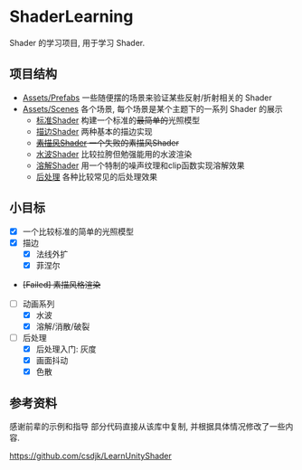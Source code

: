 # ShaderLearning

Shader 的学习项目, 用于学习 Shader.

## 项目结构

- [Assets/Prefabs](Assets/Prefabs) 一些随便摆的场景来验证某些反射/折射相关的 Shader
- [Assets/Scenes](Assets/Scenes) 各个场景, 每个场景是某个主题下的一系列 Shader 的展示
  - [标准Shader](Assets/Scenes/StandardShader/) 构建一个标准的~~最简单的~~光照模型
  - [描边Shader](Assets/Scenes/Outline/) 两种基本的描边实现
  - ~~[素描风Shader](Assets/Scenes/Sketch/) 一个失败的素描风Shader~~
  - [水波Shader](Assets/Scenes/Water) 比较拉胯但勉强能用的水波渲染
  - [溶解Shader](Assets/Scenes/Dissolve/Readme.md) 用一个特制的噪声纹理和clip函数实现溶解效果
  - [后处理](Assest/sce/../../Assets/Scenes/PostProgress/Readme.md) 各种比较常见的后处理效果

##  小目标

- [x] 一个比较标准的简单的光照模型
- [x] 描边
  - [x] 法线外扩
  - [x] 菲涅尔
- ~~[Failed] 素描风格渲染~~
- [ ] 动画系列
  - [x] 水波
  - [x] 溶解/消散/破裂
- [ ] 后处理
  - [x] 后处理入门: 灰度
  - [x] 画面抖动
  - [x] 色散

## 参考资料
感谢前辈的示例和指导
部分代码直接从该库中复制, 并根据具体情况修改了一些内容.

https://github.com/csdjk/LearnUnityShader
